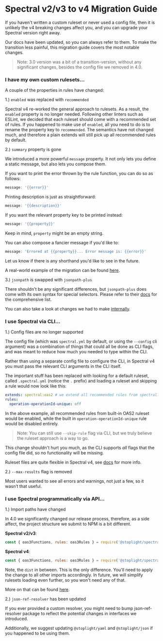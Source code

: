 # Spectral v2/v3 to v4 Migration Guide

If you haven't written a custom ruleset or never used a config file, then it is unlikely the v4 breaking changes affect you, and you can upgrade your Spectral version right away.

Our docs have been updated, so you can always refer to them. To make the transition less painful,
this migration guide covers the most notable changes.

> Note: 3.0 version was a bit of a transition-version, without any significant changes, besides the config file we removed in 4.0.

### I have my own custom rulesets...

A couple of the properties in rules have changed:

1.) `enabled` was replaced with `recommended`

Spectral v4 re-worked the general approach to rulesets. As a result, the `enabled` property is no longer needed. Following other linters such as ESLint, we decided that each ruleset should come with a recommended set of rules. If you happened to make use of `enabled`, all you need to do is to rename the property key to `recommended`. The semantics have not changed much, and therefore a plain extends will still pick up all recommended rules by default.

2.) `summary` property is gone

We introduced a more powerful `message` property. It not only lets you define a static message, but also lets you compose them.

If you want to print the error thrown by the rule function, you can do so as follows:

```js
message: '{{error}}'
```

Printing description is just as straightforward:

```js
message: '{{description}}'
```

If you want the relevant property key to be printed instead:

```js
message: '{{property}}'
```

Keep in mind, `property` might be an empty string.

You can also compose a fancier message if you'd like to:

```js
message: 'Errored at {{property}}... Error message is: {{error}}'
```

Let us know if there is any shorthand you'd like to see in the future.

A real-world example of the migration can be found [here](https://github.com/stoplightio/spectral/issues/367).

3.) `jsonpath` is swapped with `jsonpath-plus`

There shouldn't be any significant differences, but `jsonpath-plus` does come with its own syntax for special selectors.
Please refer to their [docs](https://github.com/s3u/JSONPath#features) for the comprehensive list. 

You can also take a look at changes we had to make [internally](https://github.com/stoplightio/spectral/pull/347/commits/c79691da636f76c5b0ab5c611779d6be16d32292).

### I use Spectral via CLI...

1.) Config files are no longer supported

The config file (which was `spectral.yml` by default, or using the `--config` cli argument) was a combination of things that could all be done as CLI flags, and was meant to reduce how much you needed to type within the CLI.

Rather than using a separate config file to configure the CLI, in Spectral v4 you must pass the relevant CLI arguments in the CLI itself.

The important stuff has been replaced with looking for a default ruleset, called `.spectral.yml` (notice the `.` prefix) and loading a ruleset and skipping a rule would now look like this:

```yaml
extends: spectral:oas2 # we extend all recommended rules from spectral:oas2
rules:
  operation-operationId-unique: off
```

In the above example, all recommended rules from built-in OAS2 ruleset would be enabled, while the built in `operation-operationId-unique` rule would be disabled entirely.

> Note: You can still use `--skip-rule` flag via CLI, but we truly believe the ruleset approach is a way to go.

This change shouldn't hurt you much, as the CLI supports *all* flags that the config file did, so no functionality will be missing.

Ruleset files are quite flexible in Spectral v4, see [docs](../rulesets.md) for more info. 

2.) `--max-results` flag is removed

Most users wanted to see all errors and warnings, not just a few, so it wasn’t that useful.

### I use Spectral programmatically via API...

1.) Import paths have changed

In 4.0 we significantly changed our release process, therefore, as a side affect, the project structure we submit to NPM is a bit different.

**Spectral v2/v3**:

```js
const { oas3Functions, rules: oas3Rules } = require('@stoplight/spectral/rulesets/oas3');
```

**Spectral v4**:

```js
const { oas3Functions, rules: oas3Rules } = require('@stoplight/spectral/dist/rulesets/oas3');
```

Note, the `dist` in between. This is the only difference. You'll need to apply the change to all other imports accordingly.
In future, we will simplify rulesets loading even further, so you won't need any of that.

More on that can be found [here](https://github.com/stoplightio/spectral/issues/366).

2.) `json-ref-resolver` has been updated

If you ever provided a custom resolver, you might need to bump json-ref-resolver package to reflect the potential changes in interfaces we introduced.

Additionally, we suggest updating `@stoplight/yaml` and `@stoplight/json` if you happened to be using them.
